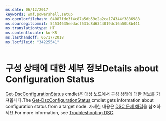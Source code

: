 ```yaml
---
ms.date: 06/12/2017
keywords: wmf,powershell,setup
ms.openlocfilehash: 04087fde3f4c87a5db59e2a2ca174344f3886988
ms.sourcegitcommit: 54534635eedacf531d8d6344019dc16a50b8b441
ms.translationtype: HT
ms.contentlocale: ko-KR
ms.lasthandoff: 05/17/2018
ms.locfileid: "34225541"
---
```

# <a name="details-about-configuration-status"></a><span data-ttu-id="d822a-102">구성 상태에 대한 세부 정보</span><span class="sxs-lookup"><span data-stu-id="d822a-102">Details about Configuration Status</span></span>

<span data-ttu-id="d822a-103">[Get-DscConfigurationStatus](https://technet.microsoft.com/library/mt517868.aspx) cmdlet은 대상 노드에서 구성 상태에 대한 정보를 가져옵니다.</span><span class="sxs-lookup"><span data-stu-id="d822a-103">The [Get-DscConfigurationStatus](https://technet.microsoft.com/library/mt517868.aspx) cmdlet gets information about configuration status from a target node.</span></span>
<span data-ttu-id="d822a-104">자세한 내용은 [DSC 문제 해결](https://msdn.microsoft.com/powershell/dsc/troubleshooting)을 참조하세요.</span><span class="sxs-lookup"><span data-stu-id="d822a-104">For more information, see [Troubleshooting DSC](https://msdn.microsoft.com/powershell/dsc/troubleshooting).</span></span>
